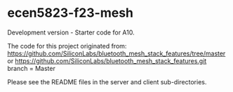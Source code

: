 # ecen5823-f23-mesh
Development version - Starter code for A10.

The code for this project originated from:
  https://github.com/SiliconLabs/bluetooth_mesh_stack_features/tree/master
    or
  https://github.com/SiliconLabs/bluetooth_mesh_stack_features.git 
    branch = Master
    
Please see the README files in the server and client sub-directories.

